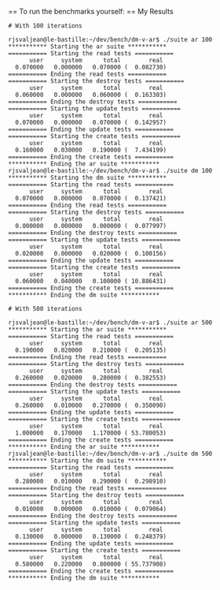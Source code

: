 == To run the benchmarks yourself:
== My Results

    # With 100 iterations

    rjsvaljean@le-bastille:~/dev/bench/dm-v-ar$ ./suite ar 100
    *********** Starting the ar suite ***********
    =========== Starting the read tests ===========
          user     system      total        real
      0.070000   0.000000   0.070000 (  0.082730)
    =========== Ending the read tests ===========
    =========== Starting the destroy tests ===========
          user     system      total        real
      0.060000   0.000000   0.060000 (  0.163303)
    =========== Ending the destroy tests ===========
    =========== Starting the update tests ===========
          user     system      total        real
      0.070000   0.000000   0.070000 (  0.142957)
    =========== Ending the update tests ===========
    =========== Starting the create tests ===========
          user     system      total        real
      0.160000   0.030000   0.190000 (  7.434199)
    =========== Ending the create tests ===========
    *********** Ending the ar suite ***********
    rjsvaljean@le-bastille:~/dev/bench/dm-v-ar$ ./suite dm 100
    *********** Starting the dm suite ***********
    =========== Starting the read tests ===========
          user     system      total        real
      0.070000   0.000000   0.070000 (  0.137421)
    =========== Ending the read tests ===========
    =========== Starting the destroy tests ===========
          user     system      total        real
      0.000000   0.000000   0.000000 (  0.077997)
    =========== Ending the destroy tests ===========
    =========== Starting the update tests ===========
          user     system      total        real
      0.020000   0.000000   0.020000 (  0.100156)
    =========== Ending the update tests ===========
    =========== Starting the create tests ===========
          user     system      total        real
      0.060000   0.040000   0.100000 ( 10.886431)
    =========== Ending the create tests ===========
    *********** Ending the dm suite ***********

    # With 500 iterations

    rjsvaljean@le-bastille:~/dev/bench/dm-v-ar$ ./suite ar 500
    *********** Starting the ar suite ***********
    =========== Starting the read tests ===========
          user     system      total        real
      0.190000   0.020000   0.210000 (  0.205135)
    =========== Ending the read tests ===========
    =========== Starting the destroy tests ===========
          user     system      total        real
      0.260000   0.020000   0.280000 (  0.382553)
    =========== Ending the destroy tests ===========
    =========== Starting the update tests ===========
          user     system      total        real
      0.260000   0.010000   0.270000 (  0.350090)
    =========== Ending the update tests ===========
    =========== Starting the create tests ===========
          user     system      total        real
      1.000000   0.170000   1.170000 ( 53.780053)
    =========== Ending the create tests ===========
    *********** Ending the ar suite ***********
    rjsvaljean@le-bastille:~/dev/bench/dm-v-ar$ ./suite dm 500
    *********** Starting the dm suite ***********
    =========== Starting the read tests ===========
          user     system      total        real
      0.280000   0.010000   0.290000 (  0.298910)
    =========== Ending the read tests ===========
    =========== Starting the destroy tests ===========
          user     system      total        real
      0.010000   0.000000   0.010000 (  0.079064)
    =========== Ending the destroy tests ===========
    =========== Starting the update tests ===========
          user     system      total        real
      0.130000   0.000000   0.130000 (  0.248379)
    =========== Ending the update tests ===========
    =========== Starting the create tests ===========
          user     system      total        real
      0.580000   0.220000   0.800000 ( 55.737908)
    =========== Ending the create tests ===========
    *********** Ending the dm suite ***********
